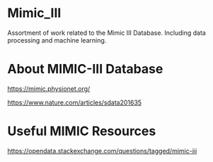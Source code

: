 # Mimic_III
Assortment of work related to the Mimic III Database. Including data processing and machine learning.


# About MIMIC-III Database

https://mimic.physionet.org/

https://www.nature.com/articles/sdata201635


# Useful MIMIC  Resources

https://opendata.stackexchange.com/questions/tagged/mimic-iii
